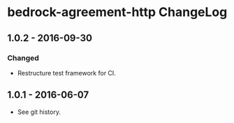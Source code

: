 # bedrock-agreement-http ChangeLog

## 1.0.2 - 2016-09-30

### Changed
- Restructure test framework for CI.

## 1.0.1 - 2016-06-07

- See git history.
